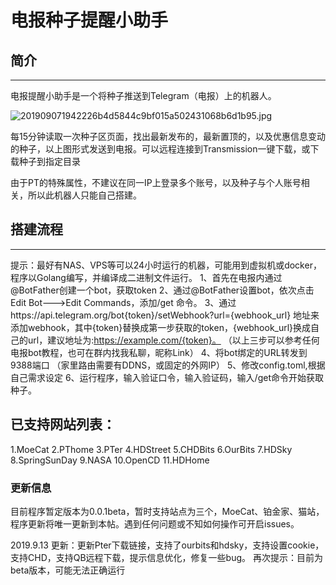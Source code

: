 # 电报种子提醒小助手

## 简介
---
电报提醒小助手是一个将种子推送到Telegram（电报）上的机器人。

![201909071942226b4d5844c9bf015a502431068b6d1b95.jpg](https://i.loli.net/2019/09/08/lseUHuR8ZYWKMVv.jpg)

每15分钟读取一次种子区页面，找出最新发布的，最新置顶的，以及优惠信息变动的种子，以上图形式发送到电报。可以远程连接到Transmission一键下载，或下载种子到指定目录

由于PT的特殊属性，不建议在同一IP上登录多个账号，以及种子与个人账号相关，所以此机器人只能自己搭建。

## 搭建流程
---
提示：最好有NAS、VPS等可以24小时运行的机器，可能用到虚拟机或docker，程序以Golang编写，并编译成二进制文件运行。
1、首先在电报内通过@BotFather创建一个bot，获取token
2、通过@BotFather设置bot，依次点击Edit Bot--->Edit Commands，添加/get 命令。
3、通过https://api.telegram.org/bot{token}/setWebhook?url={webhook_url} 地址来添加webhook，其中{token}替换成第一步获取的token，{webhook_url}换成自己的url，建议地址为:https://example.com/{token}。
（以上三步可以参考任何电报bot教程，也可在群内找我私聊，昵称Link）
4、将bot绑定的URL转发到9388端口
（家里路由需要有DDNS，或固定的外网IP）
5、修改config.toml,根据自己需求设定
6、运行程序，输入验证口令，输入验证码，输入/get命令开始获取种子。

## 已支持网站列表：
1.MoeCat
2.PThome
3.PTer
4.HDStreet
5.CHDBits
6.OurBits
7.HDSky
8.SpringSunDay
9.NASA
10.OpenCD
11.HDHome
### 更新信息
目前程序暂定版本为0.0.1beta，暂时支持站点为三个，MoeCat、铂金家、猫站，程序更新将唯一更新到本帖。遇到任何问题或不知如何操作可开启issues。

2019.9.13 更新：更新Pter下载链接，支持了ourbits和hdsky，支持设置cookie，支持CHD，支持QB远程下载，提示信息优化，修复一些bug。
再次提示：目前为beta版本，可能无法正确运行
